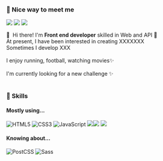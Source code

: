 ### 🤞 Nice way to meet me
<p>
  <a href="https://blog.cowkite.com/" target="_blank"><img src="https://img.shields.io/badge/Tech_Blog-DD0B78?style=flat-square&logo=Notion&logoColor=white"/></a>  <a href="https://www.linkedin.com/in/deokminlee92/" target="_blank"><img src="https://img.shields.io/badge/Deokmin-0A66C2?style=flat-square&logo=Linkedin&logoColor=white"/></a>  <a href="mailto:deokmin.lee92@gmail.com" target="_blank"><img src="https://img.shields.io/badge/deokmin.lee92@gmail.com-EA4335?style=flat-square&logo=Gmail&logoColor=white"/></a>
</p>

<p>
  👋&nbsp; Hi there! I'm <b>Front end developer</b> skilled in Web and API 🚀<br/>
  At present, I have been interested in creating XXXXXXX <br/>
  Sometimes I develop XXX <br/><br/>
  I enjoy running, football, watching movies✨ <br/><br/>
  I'm currently looking for a new challenge ✨ <br/><br/>
</p>


### 💪 Skills
#### Mostly using...
<p>
  <img src="https://img.shields.io/badge/HTML5-E34F26?style=flat-square&logo=HTML5&logoColor=white" alt="HTML5"/> <img src="https://img.shields.io/badge/CSS3-1572B6?style=flat-square&logo=CSS3&logoColor=white" alt="CSS3"/> <img src="https://img.shields.io/badge/JavaScript-F7DF1E?style=flat-square&logo=JavaScript&logoColor=black" alt="JavaScript"/> <img src="https://img.shields.io/badge/React-61DAFB?style=flat-square&logo=React&logoColor=black"/><img src="https://img.shields.io/badge/mongoDB-47A248?style=flat-square&logo=MongoDB&logoColor=white"> <img src="https://img.shields.io/badge/Git-F05032?style=flat-square&logo=git&logoColor=white">
</p>

#### Knowing about...
<p>
<img src="https://img.shields.io/badge/PostCSS-DD3A0A?style=flat-square&logo=PostCSS&logoColor=white" alt="PostCSS"/> <img src="https://img.shields.io/badge/Sass-CC6699?style=flat-square&logo=Sass&logoColor=white" alt="Sass"/> 
</p>


